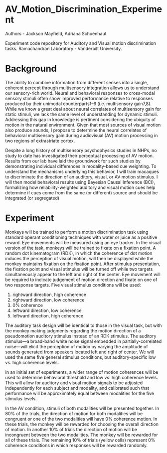 # AV_Motion_Discrimination_Experiment
Authors - Jackson Mayfield, Adriana Schoenhaut

Experiment code repository for Auditory and Visual motion discrimination tasks. Ramachandran Laboratory - Vanderbilt University. 

# Background
The ability to combine information from different senses into a single, coherent percept through multisensory
integration allows us to understand our sensory-rich world. Neural and behavioral responses to cross-modal
sensory stimuli often show improved performance relative to responses produced by their unimodal
counterparts1–6 (i.e. multisensory gain7,8). While we know a great deal about neural correlates of multisensory
gain for static stimuli, we lack the same level of understanding for dynamic stimuli. Addressing this gap in
knowledge is pertinent considering the ubiquity of motion in the natural environment. Given that most sources
of visual motion also produce sounds, I propose to determine the neural correlates of behavioral
multisensory gain during audiovisual (AV) motion processing in two regions of extrastriate
cortex.

Despite a long history of multisensory psychophysics studies in NHPs, no study to date has
investigated their perceptual processing of AV motion. Results from our lab have laid the groundwork for such
studies by demonstrating individual differences in modality-based cue weighting. To understand the
mechanisms underlying this behavior, I will train macaques to discriminate the direction of an auditory, visual,
or AV motion stimulus. I will then model behavioral results using Bayesian Causal Inference (BCI), formalizing
how reliability-weighted auditory and visual motion cues help determine if cues come from the same (or
different) source and should be integrated (or segregated)

# Experiment
Monkeys will be trained to perform a motion discrimination task using standard operant conditioning techniques with water or juice as a
positive reward. Eye movements will be measured using an eye tracker. In the visual version of the task, monkeys will be trained to fixate on a
fixation point. A random dot kinematogram (RDK), in which the coherence of dot motion induces the perception of visual motion, will then be displayed
while the monkey maintains fixation on the fixation point. After stimulus presentation, the fixation point and visual stimulus will be turned off while two
targets simultaneously appear to the left and right of the center. Eye movement will be required to indicate judgement of motion direction and fixate on
one of two response targets. Five visual stimulus conditions will be used: 

1. rightward direction, high coherence 
2. rightward direction, low coherence 
3. 0% coherence 
4. leftward direction, low coherence 
5. leftward direction, high coherence 

The auditory task design will be identical to those in the visual task, but with the monkey making judgments regarding the
motion direction of a pseudomotion auditory stimulus instead of an RDK stimulus. The auditory stimulus—a
broad-band white noise signal embedded in partially-correlated noise—will elicit the perception of motion by
varying the amplitude of sounds generated from speakers located left and right of center. We
will used the same five general stimulus conditions, but auditory-specific low vs. high coherence levels.

In an initial set of experiments, a wider range of motion coherences will be used to determine behavioral
threshold and low vs. high coherence levels. This will allow for auditory and visual motion signals to be
adjusted independently for each subject and modality, and calibrated such that performance will be
approximately equal between modalities for the five stimulus levels. 

In the AV condition, stimuli of both modalities will be presented together. In 80% of the trials, the direction of motion for both modalities will
be congruent or one of the two modalities will have 0% coherence motion. In these trials,
the monkey will be rewarded for choosing the overall direction of motion. In another 10% of trials the direction of motion will be incongruent between 
the two modalities. The monkey will be rewarded for all of these trials. The remaining 10% of trials (yellow cells) represent 0% coherence conditions in
which responses will be rewarded randomly.

